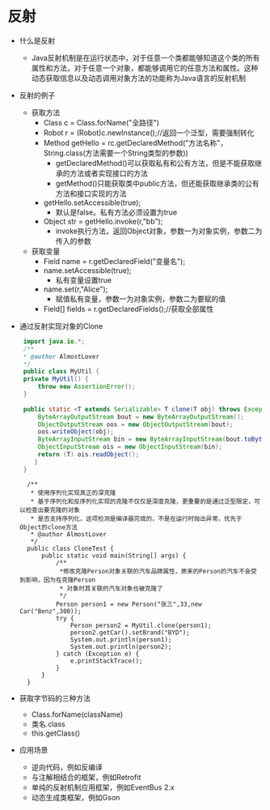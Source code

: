 # 反射

- 什么是反射

  - Java反射机制是在运行状态中，对于任意一个类都能够知道这个类的所有属性和方法，对于任意一个对象，都能够调用它的任意方法和属性。这种动态获取信息以及动态调用对象方法的功能称为Java语言的反射机制

- 反射的例子

  - 获取方法
    - Class c = Class.forName("全路径")
    - Robot r = (Robot)c.newInstance();//返回一个泛型，需要强制转化
    - Method getHello = rc.getDeclaredMethod("方法名称"，String.class(方法需要一个String类型的参数))
      - getDeclaredMethod()可以获取私有和公有方法，但是不能获取继承的方法或者实现接口的方法
      - getMethod()只能获取类中public方法，但还能获取继承类的公有方法和接口实现的方法
    - getHello.setAccessible(true);
      - 默认是false。私有方法必须设置为true
    - Object str = getHello.invoke(r,"bb");
      - invoke执行方法，返回Object对象，参数一为对象实例，参数二为传入的参数
  - 获取变量
    - Field name = r.getDeclaredField("变量名");
    - name.setAccessible(true);
      - 私有变量设置true
    - name.set(r,"Alice");
      - 赋值私有变量，参数一为对象实例，参数二为要赋的值
    - Field[] fields = r.getDeclaredFields();//获取全部属性

- 通过反射实现对象的Clone

   ```java
    import java.io.*;
    /**
    * @author AlmostLover
    */
    public class MyUtil {
    private MyUtil() {
        throw new AssertionError();
    }
    
    public static <T extends Serializable> T clone(T obj) throws Exception {
        ByteArrayOutputStream bout = new ByteArrayOutputStream();
        ObjectOutputStream oos = new ObjectOutputStream(bout);
        oos.writeObject(obj);
        ByteArrayInputStream bin = new ByteArrayInputStream(bout.toByteArray());
        ObjectInputStream ois = new ObjectInputStream(bin);
        return (T) ois.readObject();
       }
    }
   ```
  ```
    /**
     * 使用序列化实现真正的深克隆
     * 基于序列化和反序列化实现的克隆不仅仅是深度克隆，更重要的是通过泛型限定，可以检查出要克隆的对象
     * 是否支持序列化，这项检测是编译器完成的，不是在运行时抛出异常，优先于Object的clone方法
     * @author AlmostLover
     */
    public class CloneTest {
        public static void main(String[] args) {
            /**
             *修改克隆Person对象关联的汽车品牌属性，原来的Person的汽车不会受到影响，因为在克隆Person
             * 对象时其关联的汽车对象也被克隆了
             */
            Person person1 = new Person("张三",33,new Car("Benz",300));
            try {
                Person person2 = MyUtil.clone(person1);
                person2.getCar().setBrand("BYD");
                System.out.println(person1);
                System.out.println(person2);
            } catch (Exception e) {
                e.printStackTrace();
            }
        }
    }
  ```
  
  
  
- 获取字节码的三种方法

  - Class.forName(className)
  - 类名.class
  - this.getClass()

- 应用场景

  - 逆向代码，例如反编译
  - 与注解相结合的框架，例如Retrofit
  - 单纯的反射机制应用框架，例如EventBus 2.x
  - 动态生成类框架，例如Gson